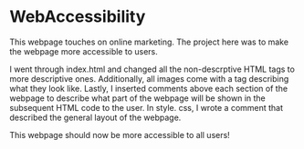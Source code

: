 # WebAccessibility

This webpage touches on online marketing. The project here was to make the webpage more accessible to users.

I went through index.html and changed all the non-descrptive HTML tags to more descriptive ones.
Additionally, all images come with a tag describing what they look like. Lastly, I inserted comments above each section of the webpage to describe what part of the webpage will be shown in the subsequent HTML code to the user. In style. css, I wrote a comment that described the general layout of the webpage.

This webpage should now be more accessible to all users! 